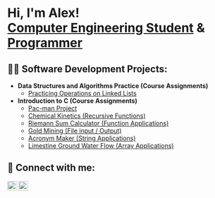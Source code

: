 <h1>Hi, I'm Alex! <br/><a href="https://www.linkedin.com/in/alex-morra">Computer Engineering Student</a> & <br/><a href="https://github.com/amorra1">Programmer</a>

<h2>👨‍💻 Software Development Projects:</h2>

- <b>Data Structures and Algorithms Practice (Course Assignments)</b>
  - [Practicing Operations on Linked Lists](https://github.com/)
- <b>Introduction to C (Course Assignments)</b>
  - [Pac-man Project](https://github.com/)
  - [Chemical Kinetics (Recursive Functions)](https://github.com/)
  - [Riemann Sum Calculator (Function Applications)](https://github.com/)
  - [Gold Mining (File input / Output)](https://github.com/)
  - [Acronym Maker (String Applications)](https://github.com/)
  - [Limestine Ground Water Flow (Array Applications)](https://github.com/)
<!--
<h2>📺 Popular YouTube Videos</h2>

- [How to get into Cybersecurity Starting From Zero](https://www.youtube.com/watch?v=a83ASGn_V_s)
- [A Day in the Life of a Cybersecurity Anayst](https://www.youtube.com/watch?v=uHy3oM7NnoU)
- [How to Create a KeyLogger (C#)](https://www.youtube.com/watch?v=N-L9hklSlNk)
- [Ransomware Demonstration (C#)](https://www.youtube.com/watch?v=OfvdQeh79s0)
- [Is WGU Legit?](https://www.youtube.com/watch?v=E2MwRWxDBkA)
-->
<h2> 🤳 Connect with me:</h2>

[<img align="left" alt="AlexMorra | LinkedIn" width="22px" src="https://cdn.jsdelivr.net/npm/simple-icons@v3/icons/linkedin.svg" />][linkedin]
[<img align="left" alt="AlexMorra | Instagram" width="22px" src="https://cdn.jsdelivr.net/npm/simple-icons@v3/icons/instagram.svg" />][instagram]

[instagram]: https://www.instagram.com/alex_morra1/
[linkedin]: https://linkedin.com/in/alex-morra
